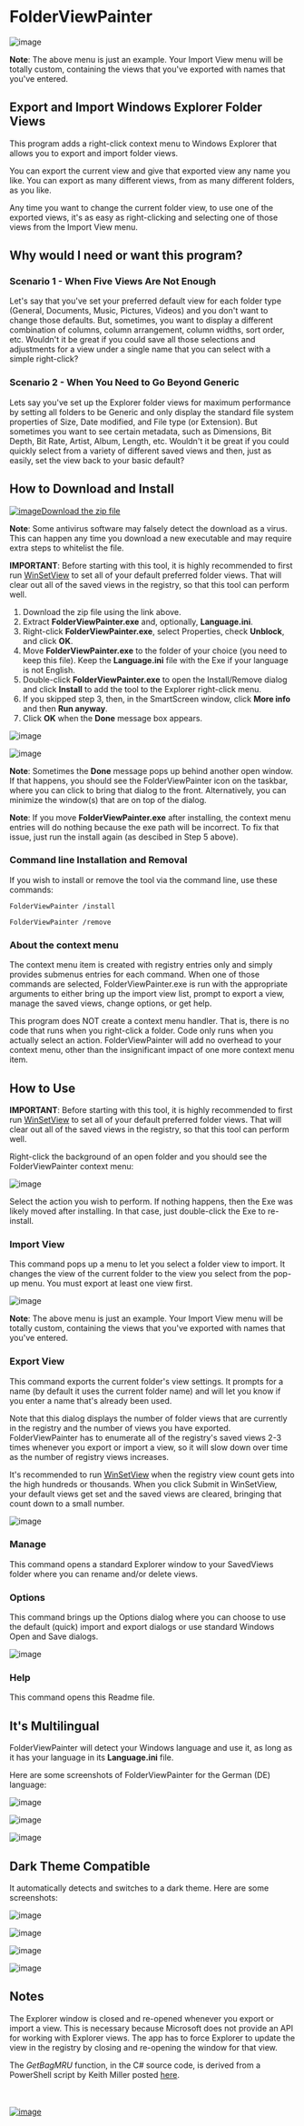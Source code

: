 # FolderViewPainter

![image](https://github.com/LesFerch/FolderViewPainter/assets/79026235/3b41fba6-e7a6-427c-8ce7-0f48e56850f2)

**Note**: The above menu is just an example. Your Import View menu will be totally custom, containing the views that you've exported with names that you've entered.

## Export and Import Windows Explorer Folder Views

This program adds a right-click context menu to Windows Explorer that allows you to export and import folder views.

You can export the current view and give that exported view any name you like. You can export as many different views, from as many different folders, as you like.

Any time you want to change the current folder view, to use one of the exported views, it's as easy as right-clicking and selecting one of those views from the Import View menu.

## Why would I need or want this program?

### Scenario 1 - When Five Views Are Not Enough

Let's say that you've set your preferred default view for each folder type (General, Documents, Music, Pictures, Videos) and you don't want to change those defaults. But, sometimes, you want to display a different combination of columns, column arrangement, column widths, sort order, etc. Wouldn't it be great if you could save all those selections and adjustments for a view under a single name that you can select with a simple right-click?

### Scenario 2 - When You Need to Go Beyond Generic

Lets say you've set up the Explorer folder views for maximum performance by setting all folders to be Generic and only display the standard file system properties of Size, Date modified, and File type (or Extension). But sometimes you want to see certain metadata, such as Dimensions, Bit Depth, Bit Rate, Artist, Album, Length, etc. Wouldn't it be great if you could quickly select from a variety of different saved views and then, just as easily, set the view back to your basic default?

## How to Download and Install

[![image](https://user-images.githubusercontent.com/79026235/152910441-59ba653c-5607-4f59-90c0-bc2851bf2688.png)Download the zip file](https://github.com/LesFerch/FolderViewPainter/releases/download/1.1.2/FolderViewPainter.zip)

**Note**: Some antivirus software may falsely detect the download as a virus. This can happen any time you download a new executable and may require extra steps to whitelist the file.

**IMPORTANT**: Before starting with this tool, it is highly recommended to first run [WinSetView](https://lesferch.github.io/WinSetView/) to set all of your default preferred folder views. That will clear out all of the saved views in the registry, so that this tool can perform well.

1. Download the zip file using the link above.
2. Extract **FolderViewPainter.exe** and, optionally, **Language.ini**.
3. Right-click **FolderViewPainter.exe**, select Properties, check **Unblock**, and click **OK**.
4. Move **FolderViewPainter.exe** to the folder of your choice (you need to keep this file). Keep the **Language.ini** file with the Exe if your language is not English.
5. Double-click **FolderViewPainter.exe** to open the Install/Remove dialog and click **Install** to add the tool to the Explorer right-click menu.
6. If you skipped step 3, then, in the SmartScreen window, click **More info** and then **Run anyway**.
7. Click **OK** when the **Done** message box appears.

![image](https://github.com/LesFerch/FolderViewPainter/assets/79026235/13e7486e-ed78-4a6c-acab-7451d402ce51)

![image](https://github.com/LesFerch/FolderViewPainter/assets/79026235/d14ec83a-c608-4650-bf73-10b22979c426)

**Note**: Sometimes the **Done** message pops up behind another open window. If that happens, you should see the FolderViewPainter icon on the taskbar, where you can click to bring that dialog to the front. Alternatively, you can minimize the window(s) that are on top of the dialog.

**Note**: If you move **FolderViewPainter.exe** after installing, the context menu entries will do nothing because the exe path will be incorrect. To fix that issue, just run the install again (as descibed in Step 5 above).

### Command line Installation and Removal

If you wish to install or remove the tool via the command line, use these commands:

`FolderViewPainter /install`

`FolderViewPainter /remove`

### About the context menu

The context menu item is created with registry entries only and simply provides submenus entries for each command. When one of those commands are selected, FolderViewPainter.exe is run with the appropriate arguments to either bring up the import view list, prompt to export a view, manage the saved views, change options, or get help.

This program does NOT create a context menu handler. That is, there is no code that runs when you right-click a folder. Code only runs when you actually select an action. FolderViewPainter will add no overhead to your context menu, other than the insignificant impact of one more context menu item.

## How to Use

**IMPORTANT**: Before starting with this tool, it is highly recommended to first run [WinSetView](https://lesferch.github.io/WinSetView/) to set all of your default preferred folder views. That will clear out all of the saved views in the registry, so that this tool can perform well.

Right-click the background of an open folder and you should see the FolderViewPainter context menu:

![image](https://github.com/LesFerch/FolderViewPainter/assets/79026235/312ed72d-5b50-4d28-bcd4-8f97c8fd098c)

Select the action you wish to perform. If nothing happens, then the Exe was likely moved after installing. In that case, just double-click the Exe to re-install.

### Import View

This command pops up a menu to let you select a folder view to import. It changes the view of the current folder to the view you select from the pop-up menu. You must export at least one view first.

![image](https://github.com/LesFerch/FolderViewPainter/assets/79026235/3b41fba6-e7a6-427c-8ce7-0f48e56850f2)

**Note**: The above menu is just an example. Your Import View menu will be totally custom, containing the views that you've exported with names that you've entered.

### Export View

This command exports the current folder's view settings. It prompts for a name (by default it uses the current folder name) and will let you know if you enter a name that's already been used.

Note that this dialog displays the number of folder views that are currently in the registry and the number of views you have exported. FolderViewPainter has to enumerate all of the registry's saved views 2-3 times whenever you export or import a view, so it will slow down over time as the number of registry views increases.

It's recommended to run [WinSetView](https://lesferch.github.io/WinSetView/) when the registry view count gets into the high hundreds or thousands. When you click Submit in WinSetView, your default views get set and the saved views are cleared, bringing that count down to a small number.

![image](https://github.com/LesFerch/FolderViewPainter/assets/79026235/bbbf9dae-4ed8-43a6-a30b-b49e5895f708)

### Manage

This command opens a standard Explorer window to your SavedViews folder where you can rename and/or delete views.

### Options

This command brings up the Options dialog where you can choose to use the default (quick) import and export dialogs or use standard Windows Open and Save dialogs.

![image](https://github.com/LesFerch/FolderViewPainter/assets/79026235/aac5ae63-240c-4951-810e-ec0a703cf9a2)

### Help

This command opens this Readme file.


## It's Multilingual

FolderViewPainter will detect your Windows language and use it, as long as it has your language in its **Language.ini** file.

Here are some screenshots of FolderViewPainter for the German (DE) language:

![image](https://github.com/LesFerch/FolderViewPainter/assets/79026235/038bc1a7-e605-4091-8019-fc9d3e225a36)

![image](https://github.com/LesFerch/FolderViewPainter/assets/79026235/8771bd2c-4854-45e7-bd29-eab82f3e9ce1)

![image](https://github.com/LesFerch/FolderViewPainter/assets/79026235/8d46dc15-9f74-4ebf-a694-788c03003f58)

## Dark Theme Compatible

It automatically detects and switches to a dark theme. Here are some screenshots:

![image](https://github.com/LesFerch/FolderViewPainter/assets/79026235/77415654-0c17-4099-9a73-894bdd21600d)

![image](https://github.com/LesFerch/FolderViewPainter/assets/79026235/8e7b54a6-f76d-45df-a334-0790eccf0237)

![image](https://github.com/LesFerch/FolderViewPainter/assets/79026235/e0599fdd-316b-47dc-8664-765cbc8b9e8a)

![image](https://github.com/LesFerch/FolderViewPainter/assets/79026235/dfb110e5-1c6d-4b14-a390-64633009f0c6)

## Notes

The Explorer window is closed and re-opened whenever you export or import a view. This is necessary because Microsoft does not provide an API for working with Explorer views. The app has to force Explorer to update the view in the registry by closing and re-opening the window for that view.

The *GetBagMRU* function, in the C# source code, is derived from a PowerShell script by Keith Miller posted [here](https://stackoverflow.com/a/61240563/15764378).

\
\
[![image](https://user-images.githubusercontent.com/79026235/153264696-8ec747dd-37ec-4fc1-89a1-3d6ea3259a95.png)](https://github.com/LesFerch/FolderViewPainter)
